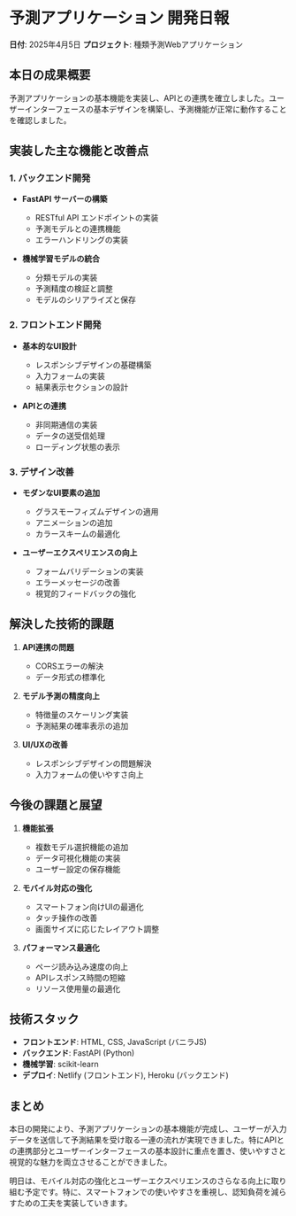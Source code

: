 # 予測アプリケーション 開発日報

**日付**: 2025年4月5日
**プロジェクト**: 種類予測Webアプリケーション

## 本日の成果概要

予測アプリケーションの基本機能を実装し、APIとの連携を確立しました。ユーザーインターフェースの基本デザインを構築し、予測機能が正常に動作することを確認しました。

## 実装した主な機能と改善点

### 1. バックエンド開発

- **FastAPI サーバーの構築**
  - RESTful API エンドポイントの実装
  - 予測モデルとの連携機能
  - エラーハンドリングの実装

- **機械学習モデルの統合**
  - 分類モデルの実装
  - 予測精度の検証と調整
  - モデルのシリアライズと保存

### 2. フロントエンド開発

- **基本的なUI設計**
  - レスポンシブデザインの基礎構築
  - 入力フォームの実装
  - 結果表示セクションの設計

- **APIとの連携**
  - 非同期通信の実装
  - データの送受信処理
  - ローディング状態の表示

### 3. デザイン改善

- **モダンなUI要素の追加**
  - グラスモーフィズムデザインの適用
  - アニメーションの追加
  - カラースキームの最適化

- **ユーザーエクスペリエンスの向上**
  - フォームバリデーションの実装
  - エラーメッセージの改善
  - 視覚的フィードバックの強化

## 解決した技術的課題

1. **API連携の問題**
   - CORSエラーの解決
   - データ形式の標準化

2. **モデル予測の精度向上**
   - 特徴量のスケーリング実装
   - 予測結果の確率表示の追加

3. **UI/UXの改善**
   - レスポンシブデザインの問題解決
   - 入力フォームの使いやすさ向上

## 今後の課題と展望

1. **機能拡張**
   - 複数モデル選択機能の追加
   - データ可視化機能の実装
   - ユーザー設定の保存機能

2. **モバイル対応の強化**
   - スマートフォン向けUIの最適化
   - タッチ操作の改善
   - 画面サイズに応じたレイアウト調整

3. **パフォーマンス最適化**
   - ページ読み込み速度の向上
   - APIレスポンス時間の短縮
   - リソース使用量の最適化

## 技術スタック

- **フロントエンド**: HTML, CSS, JavaScript (バニラJS)
- **バックエンド**: FastAPI (Python)
- **機械学習**: scikit-learn
- **デプロイ**: Netlify (フロントエンド), Heroku (バックエンド)

## まとめ

本日の開発により、予測アプリケーションの基本機能が完成し、ユーザーが入力データを送信して予測結果を受け取る一連の流れが実現できました。特にAPIとの連携部分とユーザーインターフェースの基本設計に重点を置き、使いやすさと視覚的な魅力を両立させることができました。

明日は、モバイル対応の強化とユーザーエクスペリエンスのさらなる向上に取り組む予定です。特に、スマートフォンでの使いやすさを重視し、認知負荷を減らすための工夫を実装していきます。
